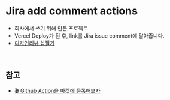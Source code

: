 # Jira add comment actions

- 회사에서 쓰기 위해 만든 프로젝트
- Vercel Deploy가 된 후, link를 Jira issue comment에 달아줍니다.
- [디자인리뷰 삽질기](https://seunghun89.notion.site/220506-e6e9e368335c4586ba2b616d2757051c)

<br/>

## 참고

- [🎬 Github Action을 마켓에 등록해보자](https://medium.com/jung-han/github-action%EC%9D%84-%EB%A7%88%EC%BC%93%EC%97%90-%EB%93%B1%EB%A1%9D%ED%95%B4%EB%B3%B4%EC%9E%90-7a181a0b4a8f)